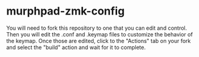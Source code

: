 # murphpad-zmk-config

You will need to fork this repository to one that you can edit and control. 
Then you will edit the .conf and .keymap files to customize the behavior of the keymap. 
Once those are edited, click to the "Actions" tab on your fork and select the "build" action and wait for it to complete.
